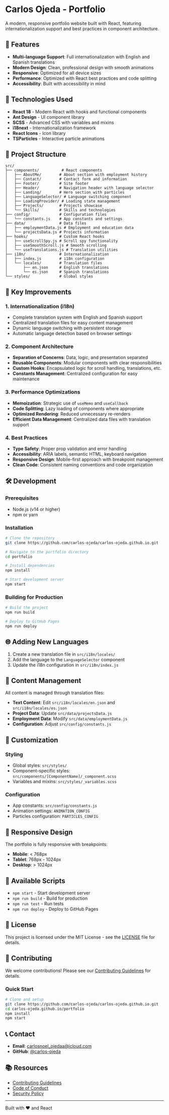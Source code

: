 # Carlos Ojeda - Portfolio

A modern, responsive portfolio website built with React, featuring internationalization support and best practices in component architecture.

## 🌟 Features

- **Multi-language Support**: Full internationalization with English and Spanish translations
- **Modern Design**: Clean, professional design with smooth animations
- **Responsive**: Optimized for all device sizes
- **Performance**: Optimized with React best practices and code splitting
- **Accessibility**: Built with accessibility in mind

## 🚀 Technologies Used

- **React 18** - Modern React with hooks and functional components
- **Ant Design** - UI component library
- **SCSS** - Advanced CSS with variables and mixins
- **i18next** - Internationalization framework
- **React Icons** - Icon library
- **TSParticles** - Interactive particle animations

## 📁 Project Structure

```
src/
├── components/          # React components
│   ├── AboutMe/        # About section with employment history
│   ├── Contact/        # Contact form and information
│   ├── Footer/         # Site footer
│   ├── Header/         # Navigation header with language selector
│   ├── Landing/        # Hero section with particles
│   ├── LanguageSelector/ # Language switching component
│   ├── LoadingProvider/ # Loading state management
│   ├── Projects/       # Projects showcase
│   └── Skills/         # Skills and technologies
├── config/             # Configuration files
│   └── constants.js    # App constants and settings
├── data/               # Data files
│   ├── employmentData.js # Employment and education data
│   └── projectsData.js # Projects information
├── hooks/              # Custom React hooks
│   ├── useScrollSpy.js # Scroll spy functionality
│   ├── useSmoothScroll.js # Smooth scrolling
│   └── useTranslations.js # Translation utilities
├── i18n/               # Internationalization
│   ├── index.js        # i18n configuration
│   └── locales/        # Translation files
│       ├── en.json     # English translations
│       └── es.json     # Spanish translations
└── styles/             # Global styles
```

## 🎯 Key Improvements

### 1. Internationalization (i18n)
- Complete translation system with English and Spanish support
- Centralized translation files for easy content management
- Dynamic language switching with persistent storage
- Automatic language detection based on browser settings

### 2. Component Architecture
- **Separation of Concerns**: Data, logic, and presentation separated
- **Reusable Components**: Modular components with clear responsibilities
- **Custom Hooks**: Encapsulated logic for scroll handling, translations, etc.
- **Constants Management**: Centralized configuration for easy maintenance

### 3. Performance Optimizations
- **Memoization**: Strategic use of `useMemo` and `useCallback`
- **Code Splitting**: Lazy loading of components where appropriate
- **Optimized Rendering**: Reduced unnecessary re-renders
- **Efficient Data Management**: Centralized data files with translation support

### 4. Best Practices
- **Type Safety**: Proper prop validation and error handling
- **Accessibility**: ARIA labels, semantic HTML, keyboard navigation
- **Responsive Design**: Mobile-first approach with breakpoint management
- **Clean Code**: Consistent naming conventions and code organization

## 🛠️ Development

### Prerequisites
- Node.js (v14 or higher)
- npm or yarn

### Installation
```bash
# Clone the repository
git clone https://github.com/carlos-ojeda/carlos-ojeda.github.io.git

# Navigate to the portfolio directory
cd portfolio

# Install dependencies
npm install

# Start development server
npm start
```

### Building for Production
```bash
# Build the project
npm run build

# Deploy to GitHub Pages
npm run deploy
```

## 🌐 Adding New Languages

1. Create a new translation file in `src/i18n/locales/`
2. Add the language to the `LanguageSelector` component
3. Update the i18n configuration in `src/i18n/index.js`

## 📝 Content Management

All content is managed through translation files:
- **Text Content**: Edit `src/i18n/locales/en.json` and `src/i18n/locales/es.json`
- **Project Data**: Update `src/data/projectsData.js`
- **Employment Data**: Modify `src/data/employmentData.js`
- **Configuration**: Adjust `src/config/constants.js`

## 🎨 Customization

### Styling
- Global styles: `src/styles/`
- Component-specific styles: `src/components/[ComponentName]/_component.scss`
- Variables and mixins: `src/styles/_variables.scss`

### Configuration
- App constants: `src/config/constants.js`
- Animation settings: `ANIMATION_CONFIG`
- Particles configuration: `PARTICLES_CONFIG`

## 📱 Responsive Design

The portfolio is fully responsive with breakpoints:
- **Mobile**: < 768px
- **Tablet**: 768px - 1024px
- **Desktop**: > 1024px

## 🔧 Available Scripts

- `npm start` - Start development server
- `npm run build` - Build for production
- `npm run test` - Run tests
- `npm run deploy` - Deploy to GitHub Pages

## 📄 License

This project is licensed under the MIT License - see the [LICENSE](LICENSE) file for details.

## 🤝 Contributing

We welcome contributions! Please see our [Contributing Guidelines](CONTRIBUTING.md) for details.

### Quick Start

```bash
# Clone and setup
git clone https://github.com/carlos-ojeda/carlos-ojeda.github.io.git
cd carlos-ojeda.github.io/portfolio
npm install
npm start
```

## 📞 Contact

- **Email**: carlosnoel_ojedaa@icloud.com
- **GitHub**: [@carlos-ojeda](https://github.com/carlos-ojeda)

## 📚 Resources

- [Contributing Guidelines](CONTRIBUTING.md)
- [Code of Conduct](CODE_OF_CONDUCT.md)
- [Security Policy](SECURITY.md)

---

Built with ❤️ and React
